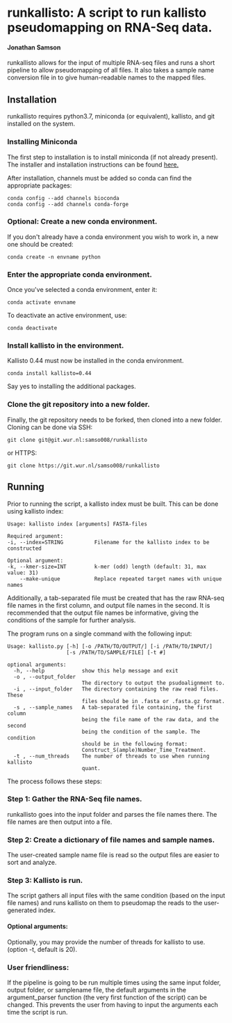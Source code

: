 # runkallisto: A script to run kallisto pseudomapping on RNA-Seq data.
#### Jonathan Samson

runkallisto allows for the input of multiple RNA-seq files and runs a
short pipeline to allow pseudomapping of all files.  It also takes a
sample name conversion file in to give human-readable names to the
mapped files.

## Installation
runkallisto requires python3.7, miniconda (or equivalent), kallisto, and git 
installed on the system.

### Installing Miniconda
The first step to installation is to install miniconda (if not already present).
The installer and installation instructions can be found 
[here.](https://docs.conda.io/en/latest/miniconda.html)

After installation, channels must be added so conda can find the appropriate
packages:
```
conda config --add channels bioconda
conda config --add channels conda-forge
```

### Optional: Create a new conda environment.
If you don't already have a conda environment you wish to work in, a new one
should be created:
```
conda create -n envname python
```

### Enter the appropriate conda environment.
Once you've selected a conda environment, enter it:
```
conda activate envname
```
To deactivate an active environment, use:
```
conda deactivate
```

### Install kallisto in the environment.
Kallisto 0.44 must now be installed in the conda environment.
```
conda install kallisto=0.44
```
Say yes to installing the additional packages.

### Clone the git repository into a new folder.
Finally, the git repository needs to be forked, then cloned into a new folder.
Cloning can be done via SSH:
```
git clone git@git.wur.nl:samso008/runkallisto
```
or HTTPS:
```
git clone https://git.wur.nl/samso008/runkallisto
```

## Running
Prior to running the script, a kallisto index must be built.  This can be done
using kallisto index:
```
Usage: kallisto index [arguments] FASTA-files

Required argument:
-i, --index=STRING          Filename for the kallisto index to be constructed 

Optional argument:
-k, --kmer-size=INT         k-mer (odd) length (default: 31, max value: 31)
    --make-unique           Replace repeated target names with unique names
```

Additionally, a tab-separated file must be created that has the raw RNA-seq
file names in the first column, and output file names in the second.  It is
recommended that the output file names be informative, giving the 
conditions of the sample for further analysis.

The program runs on a single command with the following input:

```
Usage: kallisto.py [-h] [-o /PATH/TO/OUTPUT/] [-i /PATH/TO/INPUT/]
                   [-s /PATH/TO/SAMPLE/FILE] [-t #]

optional arguments:
  -h, --help            show this help message and exit
  -o , --output_folder 
                        The directory to output the psudoalignment to.
  -i , --input_folder   The directory containing the raw read files. These
                        files should be in .fasta or .fasta.gz format.
  -s , --sample_names   A tab-separated file containing, the first column
                        being the file name of the raw data, and the second
                        being the condition of the sample. The condition
                        should be in the following format:
                        Construct_S(ample)Number_Time_Treatment.
  -t , --num_threads    The number of threads to use when running kallisto
                        quant.
```

The process follows these steps:

### Step 1: Gather the RNA-Seq file names.
runkallisto goes into the input folder and parses the file names there.
The file names are then output into a file.

### Step 2: Create a dictionary of file names and sample names.
The user-created sample name file is read so the output files are easier to 
sort and analyze.  

### Step 3: Kallisto is run.
The script gathers all input files with the same condition (based on 
the input file names) and runs kallisto on them to pseudomap the reads to 
the user-generated index.

#### Optional arguments:
Optionally, you may provide the number of threads for kallisto to use. (option
-t, default is 20).

### User friendliness:
If the pipeline is going to be run multiple times using the same input folder,
output folder, or samplename file, the default arguments in the argument_parser
function (the very first function of the script) can be changed.  This prevents
the user from having to input the arguments each time the script is run.
